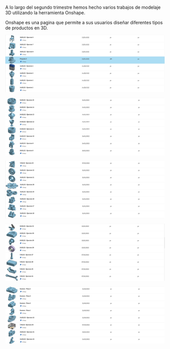 A lo largo del segundo trimestre hemos hecho varios trabajos de modelaje 3D utilizando la herramienta Onshape.  
  
Onshape es una pagina que permite a sus usuarios diseñar diferentes tipos de productos en 3D.  

![](https://github.com/Mikeey666/2nd-trimestre/blob/5a5c2f4ef3fe2f1bf29dd9132eed363f748c9ad6/Captura%20de%20pantalla%20de%202022-05-23%2010-09-12.png)

![](https://github.com/Mikeey666/2nd-trimestre/blob/fd8915efc1e35219c33ce58198623a998ce5217e/Captura%20de%20pantalla%20de%202022-05-23%2010-09-44.png)

![](https://github.com/Mikeey666/2nd-trimestre/blob/0126b8609ada9a04d2cc56fe520795d36be2a3b7/Captura%20de%20pantalla%20de%202022-05-23%2010-10-07.png)

![](https://github.com/Mikeey666/2nd-trimestre/blob/322ff0b1f8c77b6e4b1d1c9543acc2bc0cb1e2c3/Captura%20de%20pantalla%20de%202022-05-23%2010-10-26.png)

![](https://github.com/Mikeey666/2nd-trimestre/blob/8d05e2d8b8d5505177f3d677a3860404f7bfca73/Captura%20de%20pantalla%20de%202022-05-23%2010-10-50.png)
